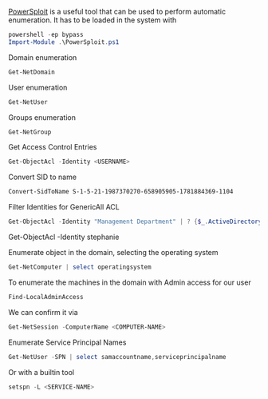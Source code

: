 [PowerSploit](https://powersploit.readthedocs.io/en/latest/Recon/) is a useful tool that can be used to perform automatic enumeration. It has to be loaded in the system with

```powershell
powershell -ep bypass
Import-Module .\PowerSploit.ps1
```

Domain enumeration

```powershell
Get-NetDomain
```

User enumeration

```powershell
Get-NetUser
```

Groups enumeration

```powershell
Get-NetGroup
```

Get Access Control Entries

```powershell
Get-ObjectAcl -Identity <USERNAME>
```

Convert SID to name

```powershell
Convert-SidToName S-1-5-21-1987370270-658905905-1781884369-1104
```

Filter Identities for GenericAll ACL

```powershell
Get-ObjectAcl -Identity "Management Department" | ? {$_.ActiveDirectoryRights -eq "GenericAll"} | select SecurityIdentifier,ActiveDirectoryRights
```

Get-ObjectAcl -Identity stephanie

Enumerate object in the domain, selecting the operating system

```powershell
Get-NetComputer | select operatingsystem
```

To enumerate the machines in the domain with Admin access for our user

```powershell
Find-LocalAdminAccess
```

We can confirm it via

```powershell
Get-NetSession -ComputerName <COMPUTER-NAME>
```

Enumerate Service Principal Names

```powershell
Get-NetUser -SPN | select samaccountname,serviceprincipalname
```

Or with a builtin tool

```powershell
setspn -L <SERVICE-NAME>
```
